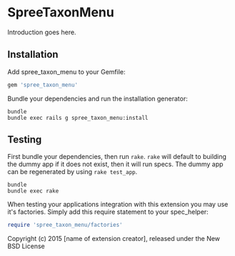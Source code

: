 SpreeTaxonMenu
==============

Introduction goes here.

Installation
------------

Add spree_taxon_menu to your Gemfile:

```ruby
gem 'spree_taxon_menu'
```

Bundle your dependencies and run the installation generator:

```shell
bundle
bundle exec rails g spree_taxon_menu:install
```

Testing
-------

First bundle your dependencies, then run `rake`. `rake` will default to building the dummy app if it does not exist, then it will run specs. The dummy app can be regenerated by using `rake test_app`.

```shell
bundle
bundle exec rake
```

When testing your applications integration with this extension you may use it's factories.
Simply add this require statement to your spec_helper:

```ruby
require 'spree_taxon_menu/factories'
```

Copyright (c) 2015 [name of extension creator], released under the New BSD License
